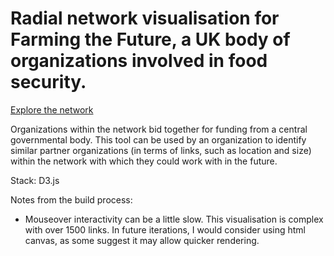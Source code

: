 # Radial network visualisation for Farming the Future, a UK body of organizations involved in food security.

[Explore the network](https://rowlandwilliams.github.io/farmingthefuture/)

Organizations within the network bid together for funding from a central governmental body. 
This tool can be used by an organization to identify similar partner organizations (in terms of links, such as location and size) within the network with which they could work with in the future.  

Stack: D3.js

Notes from the build process: 
  - Mouseover interactivity can be a little slow. This visualisation is complex with over 1500 links. In future iterations, I would consider using html canvas, as some suggest it may allow quicker rendering.
